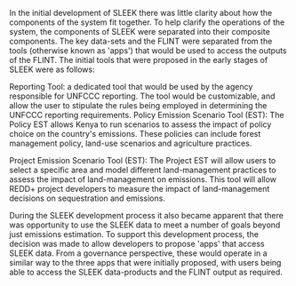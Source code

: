 In the initial development of SLEEK there was little clarity about how the components of the system fit together. To help clarify the operations of the system, the components of SLEEK were separated into their composite components. The key data-sets and the FLINT were separated from the tools (otherwise known as 'apps') that would be used to access the outputs of the FLINT. The initial tools that were proposed in the early stages of SLEEK were as follows:

Reporting Tool: a dedicated tool that would be used by the agency responsible for UNFCCC reporting. The tool would be customizable, and allow the user to stipulate the rules being employed in determining the UNFCCC reporting requirements.
Policy Emission Scenario Tool (EST): The Policy EST allows Kenya to run scenarios to assess the impact of policy choice on the country's emissions. These policies can include forest management policy, land-use scenarios and agriculture practices.

Project Emission Scenario Tool (EST): The Project EST will allow users to select a specific area and model different land-management practices to assess the impact of land-management on emissions. This tool will allow REDD+ project developers to measure the impact of land-management decisions on sequestration and emissions.
 
During the SLEEK development process it also became apparent that there was opportunity to use the SLEEK data to meet a number of goals beyond just emissions estimation. To support this development process, the decision was made to allow developers to propose 'apps' that access SLEEK data. From a governance perspective, these would operate in a similar way to the three apps that were initially proposed, with users being able to access the SLEEK data-products and the FLINT output as required.